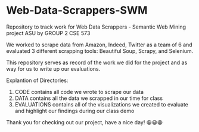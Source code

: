 # Web-Data-Scrappers-SWM
Repository to track work for Web Data Scrappers - Semantic Web Mining project ASU by GROUP 2 CSE 573

We worked to scrape data from Amazon, Indeed, Twitter as a team of 6 and evaluated 3 different scrapping tools: Beautiful Soup, Scrapy, and Selenium. 

This repository serves as record of the work we did for the project and as way for us to write up our evaluations. 

Explantion of Directories:
1) CODE contains all code we wrote to scrape our data
2) DATA contains all the data we scrapped in our time for class
3) EVALUATIONS contains all of the visualizations we created to evaluate and highlight our findings during our class demo

Thank you for checking out our project, have a nice day! 😀😀😀
